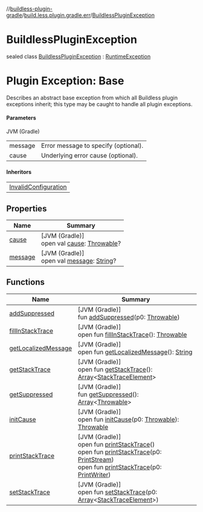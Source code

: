 //[buildless-plugin-gradle](../../../index.md)/[build.less.plugin.gradle.err](../index.md)/[BuildlessPluginException](index.md)

# BuildlessPluginException

sealed class [BuildlessPluginException](index.md) : [RuntimeException](https://docs.oracle.com/en/java/javase/11/docs/api/java.base/java/lang/RuntimeException.html)

# Plugin Exception: Base

Describes an abstract base exception from which all Buildless plugin exceptions inherit; this type may be caught to handle all plugin exceptions.

#### Parameters

JVM (Gradle)

| | |
|---|---|
| message | Error message to specify (optional). |
| cause | Underlying error cause (optional). |

#### Inheritors

| |
|---|
| [InvalidConfiguration](../-invalid-configuration/index.md) |

## Properties

| Name | Summary |
|---|---|
| [cause](../-invalid-configuration/index.md#-654012527%2FProperties%2F73423754) | [JVM (Gradle)]<br>open val [cause](../-invalid-configuration/index.md#-654012527%2FProperties%2F73423754): [Throwable](https://kotlinlang.org/api/latest/jvm/stdlib/kotlin/-throwable/index.html)? |
| [message](../-invalid-configuration/index.md#1824300659%2FProperties%2F73423754) | [JVM (Gradle)]<br>open val [message](../-invalid-configuration/index.md#1824300659%2FProperties%2F73423754): [String](https://kotlinlang.org/api/latest/jvm/stdlib/kotlin/-string/index.html)? |

## Functions

| Name | Summary |
|---|---|
| [addSuppressed](../-invalid-configuration/index.md#282858770%2FFunctions%2F73423754) | [JVM (Gradle)]<br>fun [addSuppressed](../-invalid-configuration/index.md#282858770%2FFunctions%2F73423754)(p0: [Throwable](https://kotlinlang.org/api/latest/jvm/stdlib/kotlin/-throwable/index.html)) |
| [fillInStackTrace](../-invalid-configuration/index.md#-1102069925%2FFunctions%2F73423754) | [JVM (Gradle)]<br>open fun [fillInStackTrace](../-invalid-configuration/index.md#-1102069925%2FFunctions%2F73423754)(): [Throwable](https://kotlinlang.org/api/latest/jvm/stdlib/kotlin/-throwable/index.html) |
| [getLocalizedMessage](../-invalid-configuration/index.md#1043865560%2FFunctions%2F73423754) | [JVM (Gradle)]<br>open fun [getLocalizedMessage](../-invalid-configuration/index.md#1043865560%2FFunctions%2F73423754)(): [String](https://kotlinlang.org/api/latest/jvm/stdlib/kotlin/-string/index.html) |
| [getStackTrace](../-invalid-configuration/index.md#2050903719%2FFunctions%2F73423754) | [JVM (Gradle)]<br>open fun [getStackTrace](../-invalid-configuration/index.md#2050903719%2FFunctions%2F73423754)(): [Array](https://kotlinlang.org/api/latest/jvm/stdlib/kotlin/-array/index.html)&lt;[StackTraceElement](https://docs.oracle.com/en/java/javase/11/docs/api/java.base/java/lang/StackTraceElement.html)&gt; |
| [getSuppressed](../-invalid-configuration/index.md#672492560%2FFunctions%2F73423754) | [JVM (Gradle)]<br>fun [getSuppressed](../-invalid-configuration/index.md#672492560%2FFunctions%2F73423754)(): [Array](https://kotlinlang.org/api/latest/jvm/stdlib/kotlin/-array/index.html)&lt;[Throwable](https://kotlinlang.org/api/latest/jvm/stdlib/kotlin/-throwable/index.html)&gt; |
| [initCause](../-invalid-configuration/index.md#-418225042%2FFunctions%2F73423754) | [JVM (Gradle)]<br>open fun [initCause](../-invalid-configuration/index.md#-418225042%2FFunctions%2F73423754)(p0: [Throwable](https://kotlinlang.org/api/latest/jvm/stdlib/kotlin/-throwable/index.html)): [Throwable](https://kotlinlang.org/api/latest/jvm/stdlib/kotlin/-throwable/index.html) |
| [printStackTrace](../-invalid-configuration/index.md#-1769529168%2FFunctions%2F73423754) | [JVM (Gradle)]<br>open fun [printStackTrace](../-invalid-configuration/index.md#-1769529168%2FFunctions%2F73423754)()<br>open fun [printStackTrace](../-invalid-configuration/index.md#1841853697%2FFunctions%2F73423754)(p0: [PrintStream](https://docs.oracle.com/en/java/javase/11/docs/api/java.base/java/io/PrintStream.html))<br>open fun [printStackTrace](../-invalid-configuration/index.md#1175535278%2FFunctions%2F73423754)(p0: [PrintWriter](https://docs.oracle.com/en/java/javase/11/docs/api/java.base/java/io/PrintWriter.html)) |
| [setStackTrace](../-invalid-configuration/index.md#2135801318%2FFunctions%2F73423754) | [JVM (Gradle)]<br>open fun [setStackTrace](../-invalid-configuration/index.md#2135801318%2FFunctions%2F73423754)(p0: [Array](https://kotlinlang.org/api/latest/jvm/stdlib/kotlin/-array/index.html)&lt;[StackTraceElement](https://docs.oracle.com/en/java/javase/11/docs/api/java.base/java/lang/StackTraceElement.html)&gt;) |
